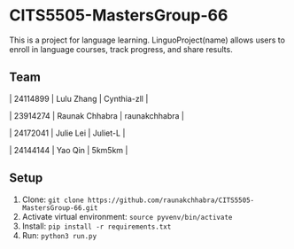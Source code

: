 # CITS5505-MastersGroup-66
This is a project for language learning.
LinguoProject(name) allows users to enroll in language courses, track progress, and share results.

## Team
| 24114899 | Lulu Zhang     | Cynthia-zll |

| 23914274 | Raunak Chhabra | raunakchhabra  |

| 24172041 | Julie Lei | Juliet-L |

| 24144144 | Yao Qin | 5km5km |



## Setup
1. Clone: `git clone https://github.com/raunakchhabra/CITS5505-MastersGroup-66.git`
2. Activate virtual environment: `source pyvenv/bin/activate`
3. Install: `pip install -r requirements.txt`
4. Run: `python3 run.py`
